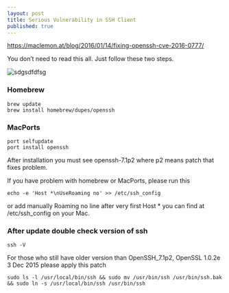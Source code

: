 ```yaml
---
layout: post
title: Serious Vulnerability in SSH Client
published: true
---
```


https://maclemon.at/blog/2016/01/14/fixing-openssh-cve-2016-0777/

You don’t need to read this all. Just follow these two steps.

![sdgsdfdfsg]({{site.baseurl}}/public/home-brew.png)




### Homebrew
    brew update
    brew install homebrew/dupes/openssh

### MacPorts
    port selfupdate
    port install openssh

After installation you must see openssh-7.1p2 where p2 means patch that fixes problem.

If you have problem with homebrew or MacPorts, please run this

    echo -e 'Host *\nUseRoaming no' >> /etc/ssh_config

or add manually Roaming no line after very first Host * you can find at /etc/ssh_config on your Mac.

### After update double check version of ssh
    ssh -V

For those who still have older version than OpenSSH_7.1p2, OpenSSL 1.0.2e 3 Dec 2015
please apply this patch

    sudo ls -l /usr/local/bin/ssh && sudo mv /usr/bin/ssh /usr/bin/ssh.bak && sudo ln -s /usr/local/bin/ssh /usr/bin/ssh
